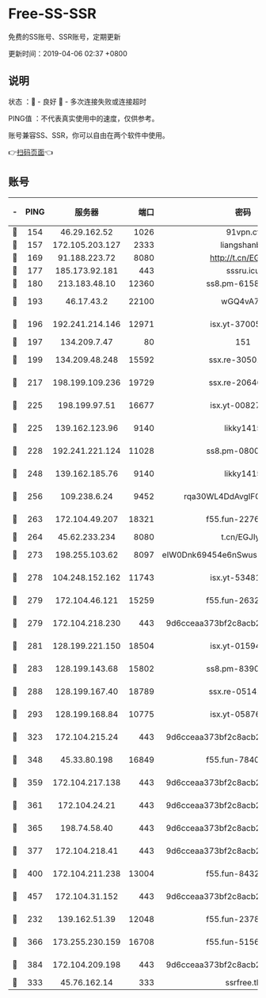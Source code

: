 # Free-SS-SSR

免费的SS账号、SSR账号，定期更新

更新时间：2019-04-06 02:37 +0800

## 说明

状态     ：🙂 - 良好 🙁 - 多次连接失败或连接超时

PING值   ：不代表真实使用中的速度，仅供参考。

账号兼容SS、SSR，你可以自由在两个软件中使用。

👉[扫码页面](https://liesauer.github.io/Free-SS-SSR/)👈

## 账号

|-|PING|服务器|端口|密码|加密方式|区域|
|:----:|:----:|:-----:|-----:|:----:|:----:|:----:|
|🙂|154|46.29.162.52|1026|91vpn.cf|rc4-md5|RU|
|🙂|157|172.105.203.127|2333|liangshanbo|chacha20|JP|
|🙂|169|91.188.223.72|8080|http://t.cn/EGJIyrl|rc4-md5|RU|
|🙂|177|185.173.92.181|443|sssru.icu|rc4-md5|RU|
|🙂|180|213.183.48.10|12360|ss8.pm-61585593|rc4-md5|RU|
|🙂|193|46.17.43.2|22100|wGQ4vA7D|aes-256-gcm|RU|
|🙂|196|192.241.214.146|12971|isx.yt-37005229|aes-256-cfb|US|
|🙂|197|134.209.7.47|80|151|chacha20|US|
|🙂|199|134.209.48.248|15592|ssx.re-30501157|aes-256-cfb|US|
|🙂|217|198.199.109.236|19729|ssx.re-20646999|aes-256-cfb|US|
|🙂|225|198.199.97.51|16677|isx.yt-00827286|aes-256-cfb|US|
|🙂|225|139.162.123.96|9140|likky1415|aes-256-cfb|JP|
|🙂|228|192.241.221.124|11028|ss8.pm-08004110|aes-256-cfb|US|
|🙂|248|139.162.185.76|9140|likky1415|aes-256-cfb|DE|
|🙂|256|109.238.6.24|9452|rqa30WL4DdAvgIFG6Fs3znzTa|aes-256-cfb|FR|
|🙂|263|172.104.49.207|18321|f55.fun-22761918|aes-256-cfb|SG|
|🙂|264|45.62.233.234|8080|t.cn/EGJIyrl|rc4-md5|CA|
|🙂|273|198.255.103.62|8097|eIW0Dnk69454e6nSwuspv9DmS201tQ0D|aes-256-cfb|US|
|🙂|278|104.248.152.162|11743|isx.yt-53481002|aes-256-cfb|SG|
|🙂|279|172.104.46.121|15259|f55.fun-26327483|aes-256-cfb|SG|
|🙂|279|172.104.218.230|443|9d6cceaa373bf2c8acb22e60b6a58be6|aes-256-cfb|US|
|🙂|281|128.199.221.150|18504|isx.yt-01594022|aes-256-cfb|SG|
|🙂|283|128.199.143.68|15802|ss8.pm-83903752|aes-256-cfb|SG|
|🙂|288|128.199.167.40|18789|ssx.re-05141157|aes-256-cfb|SG|
|🙂|293|128.199.168.84|10775|isx.yt-05876249|aes-256-cfb|SG|
|🙂|323|172.104.215.24|443|9d6cceaa373bf2c8acb22e60b6a58be6|aes-256-cfb|US|
|🙂|348|45.33.80.198|16849|f55.fun-78403202|aes-256-cfb|US|
|🙂|359|172.104.217.138|443|9d6cceaa373bf2c8acb22e60b6a58be6|aes-256-cfb|US|
|🙂|361|172.104.24.21|443|9d6cceaa373bf2c8acb22e60b6a58be6|aes-256-cfb|US|
|🙂|365|198.74.58.40|443|9d6cceaa373bf2c8acb22e60b6a58be6|aes-256-cfb|US|
|🙂|377|172.104.218.41|443|9d6cceaa373bf2c8acb22e60b6a58be6|aes-256-cfb|US|
|🙂|400|172.104.211.238|13004|f55.fun-84327083|aes-256-cfb|US|
|🙂|457|172.104.31.152|443|9d6cceaa373bf2c8acb22e60b6a58be6|aes-256-cfb|US|
|🙂|232|139.162.51.39|12048|f55.fun-23786440|aes-256-cfb|SG|
|🙂|366|173.255.230.159|16708|f55.fun-51565775|aes-256-cfb|US|
|🙂|384|172.104.209.198|443|9d6cceaa373bf2c8acb22e60b6a58be6|aes-256-cfb|US|
|🙁|333|45.76.162.14|333|ssrfree.tk|rc4|SG|
